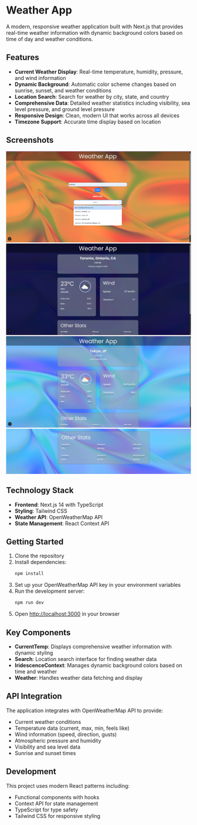 # Weather App

A modern, responsive weather application built with Next.js that provides real-time weather information with dynamic background colors based on time of day and weather conditions.

## Features

- **Current Weather Display**: Real-time temperature, humidity, pressure, and wind information
- **Dynamic Background**: Automatic color scheme changes based on sunrise, sunset, and weather conditions
- **Location Search**: Search for weather by city, state, and country
- **Comprehensive Data**: Detailed weather statistics including visibility, sea level pressure, and ground level pressure
- **Responsive Design**: Clean, modern UI that works across all devices
- **Timezone Support**: Accurate time display based on location

## Screenshots

![Weather App Homepage](/public/image1.png)
![Weather App Screenshot 2](/public/image2.png)
![Weather App Screenshot 3](/public/image3.png)
![Weather App Screenshot 4](/public/image4.png)

## Technology Stack

- **Frontend**: Next.js 14 with TypeScript
- **Styling**: Tailwind CSS
- **Weather API**: OpenWeatherMap API
- **State Management**: React Context API

## Getting Started

1. Clone the repository
2. Install dependencies:
   ```bash
   npm install
   ```
3. Set up your OpenWeatherMap API key in your environment variables
4. Run the development server:
   ```bash
   npm run dev
   ```
5. Open [http://localhost:3000](http://localhost:3000) in your browser

## Key Components

- **CurrentTemp**: Displays comprehensive weather information with dynamic styling
- **Search**: Location search interface for finding weather data
- **IridescenceContext**: Manages dynamic background colors based on time and weather
- **Weather**: Handles weather data fetching and display

## API Integration

The application integrates with OpenWeatherMap API to provide:
- Current weather conditions
- Temperature data (current, max, min, feels like)
- Wind information (speed, direction, gusts)
- Atmospheric pressure and humidity
- Visibility and sea level data
- Sunrise and sunset times

## Development

This project uses modern React patterns including:
- Functional components with hooks
- Context API for state management
- TypeScript for type safety
- Tailwind CSS for responsive styling
